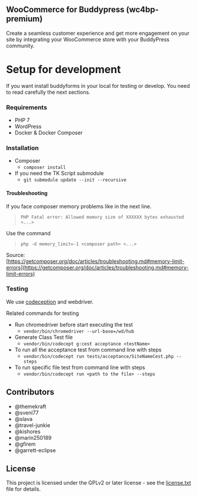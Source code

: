 
## WooCommerce for Buddypress (wc4bp-premium) 
Create a seamless customer experience and get more engagement on your site by integrating your WooCommerce store with your BuddyPress community.

# Setup for development
If you want install buddyforms in your local for testing or develop. You need to read carefully the next sections.

### Requirements
- PHP 7
- WordPress
- Docker & Docker Composer

### Installation

* Composer
  * `composer install`
* If you need the TK Script submodule
  * `git submodule update --init --recursive`
  
#### Troubleshooting
If you face composer memory problems like in the next line.

> `PHP Fatal error: Allowed memory size of XXXXXX bytes exhausted <...>`

Use the command

> `php -d memory_limit=-1 <composer path> <...>`

Source: [https://getcomposer.org/doc/articles/troubleshooting.md#memory-limit-errors](https://getcomposer.org/doc/articles/troubleshooting.md#memory-limit-errors) 

### Testing
We use [codeception](https://codeception.com/) and webdriver.

Related commands for testing
* Run chromedriver before start executing the test 
    * `vendor/bin/chromedriver --url-base=/wd/hub`
* Generate Class Test file
    * `vendor/bin/codecept g:cest acceptance <testName>`
* To run all the acceptance test from command line with steps
    * `vendor/bin/codecept run tests/acceptance/SiteNameCest.php --steps`
* To run specific file test from command line with steps
    * `vendor/bin/codecept run <path to the file> --steps`

## Contributors
* @themekraft
* @svenl77
* @slava
* @travel-junkie
* @kishores
* @marin250189
* @gfirem
* @garrett-eclipse

## License

This project is licensed under the GPLv2 or later license - see the [license.txt](LICENSE) file for details.